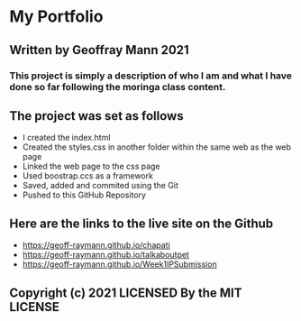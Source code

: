 # My Portfolio
## Written by Geoffray Mann     2021 
### This project is simply a description of who I am and what I have done so far following the moringa class content.
## The project was set as follows
   * I created the index.html
   * Created the styles.css in another folder within the same web as the web page
   * Linked the web page to the css page
   * Used boostrap.ccs as a framework
   * Saved, added and commited using the Git
   * Pushed to this GitHub Repository
## Here are the links to the live site on the Github
* https://geoff-raymann.github.io/chapati
* https://geoff-raymann.github.io/talkaboutpet
* https://geoff-raymann.github.io/Week1IPSubmission
## Copyright (c) 2021 LICENSED By the MIT LICENSE